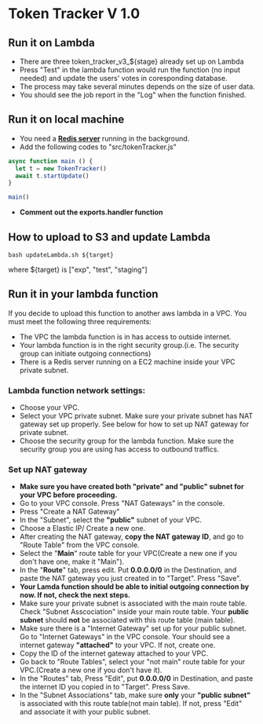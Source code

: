 # Token Tracker V 1.0

## Run it on Lambda
- There are three token_tracker_v3_${stage} already set up on Lambda
- Press "Test" in the lambda function would run the function (no input needed) and update the users' votes in coresponding database.
- The process may take several minutes depends on the size of user data.
- You should see the job report in the "Log" when the function finished.

## Run it on local machine
- You need a [**Redis server**](https://redis.io/topics/quickstart) running in the background.
- Add the following codes to "src/tokenTracker.js"

```javascript
async function main () {
  let t = new TokenTracker()
  await t.startUpdate()
} 

main()
```
- **Comment out the exports.handler function**

## How to upload to S3 and update Lambda
```
bash updateLambda.sh ${target}
```

where ${target} is ["exp", "test", "staging"]

## Run it in your lambda function
If you decide to upload this function to another aws lambda in a VPC. You must meet the following three requirements:
- The VPC the lambda function is in has access to outside internet.
- Your lambda function is in the right security group.(i.e. The security group can initiate outgoing connections)
- There is a Redis server running on a EC2 machine inside your VPC private subnet.

### Lambda function network settings:
- Choose your VPC.
- Select your VPC private subnet. Make sure your private subnet has NAT gateway set up properly. See below for how to set up NAT gateway for private subnet.
- Choose the security group for the lambda function. Make sure the security group you are using has access to outbound traffics.

### Set up NAT gateway
- **Make sure you have created both "private" and "public" subnet for your VPC before proceeding.**
- Go to your VPC console. Press "NAT Gateways" in the console.
- Press "Create a NAT Gateway"
- In the "Subnet", select the **"public"** subnet of your VPC.
- Choose a Elastic IP/ Create a new one. 
- After creating the NAT gateway, **copy the NAT gateway ID**, and go to "Route Table" from the VPC console.
- Select the "**Main**" route table for your VPC(Create a new one if you don't have one, make it "Main").
- In the "**Route**" tab, press edit. Put **0.0.0.0/0** in the Destination, and paste the NAT gateway you just created in to "Target". Press "Save".
- **Your Lamda function should be able to initial outgoing connection by now. If not, check the next steps.**
- Make sure your private subnet is associated with the main route table. Check "Subnet Asscociation" inside your main route table. Your **public subnet** should **not** be associated with this route table (main table).
- Make sure there is a "Internet Gateway" set up for your public subnet. Go to "Internet Gateways" in the VPC console. Your should see a internet gateway **"attached"** to your VPC. If not, create one.
- Copy the ID of the internet gateway attached to your VPC.
- Go back to "Route Tables", select your "not main" route table for your VPC.(Create a new one if you don't have it).
- In the "Routes" tab, Press "Edit", put **0.0.0.0/0** in Destination, and paste the internet ID you copied in to "Target". Press Save.
- In the "Subnet Associations" tab, make sure **only** your **"public subnet"** is associated with this route table(not main table). If not, press "Edit" and associate it with your public subnet.


